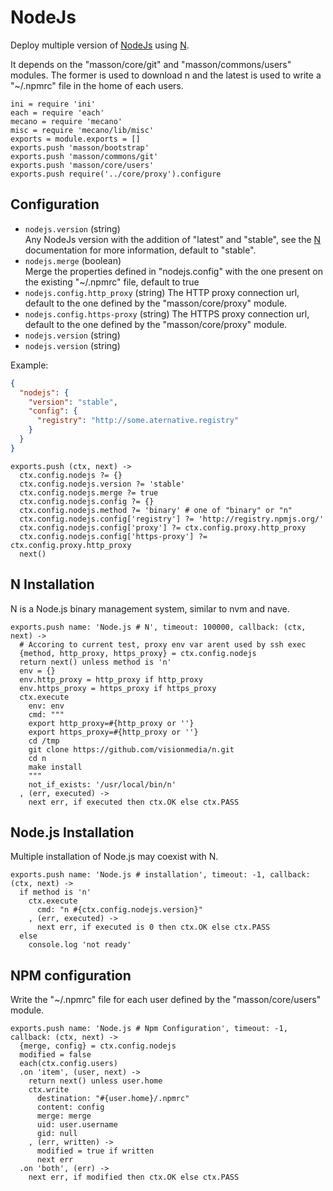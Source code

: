 
# NodeJs

Deploy multiple version of [NodeJs] using [N].

It depends on the "masson/core/git" and "masson/commons/users" modules. The former
is used to download n and the latest is used to write a "~/.npmrc" file in the
home of each users.

    ini = require 'ini'
    each = require 'each'
    mecano = require 'mecano'
    misc = require 'mecano/lib/misc'
    exports = module.exports = []
    exports.push 'masson/bootstrap'
    exports.push 'masson/commons/git'
    exports.push 'masson/core/users'
    exports.push require('../core/proxy').configure

## Configuration

*   `nodejs.version` (string)   
    Any NodeJs version with the addition of "latest" and "stable", see the [N] 
    documentation for more information, default to "stable".
*   `nodejs.merge` (boolean)   
    Merge the properties defined in "nodejs.config" with the one present on
    the existing "~/.npmrc" file, default to true
*   `nodejs.config.http_proxy` (string)
    The HTTP proxy connection url, default to the one defined by the 
    "masson/core/proxy" module.
*   `nodejs.config.https-proxy` (string)
    The HTTPS proxy connection url, default to the one defined by the 
    "masson/core/proxy" module.
*   `nodejs.version` (string)
*   `nodejs.version` (string)

Example:

```json
{
  "nodejs": {
    "version": "stable",
    "config": {
      "registry": "http://some.aternative.registry"
    }
  }
}
```

    exports.push (ctx, next) ->
      ctx.config.nodejs ?= {}
      ctx.config.nodejs.version ?= 'stable'
      ctx.config.nodejs.merge ?= true
      ctx.config.nodejs.config ?= {}
      ctx.config.nodejs.method ?= 'binary' # one of "binary" or "n"
      ctx.config.nodejs.config['registry'] ?= 'http://registry.npmjs.org/'
      ctx.config.nodejs.config['proxy'] ?= ctx.config.proxy.http_proxy
      ctx.config.nodejs.config['https-proxy'] ?= ctx.config.proxy.http_proxy
      next()

## N Installation

N is a Node.js binary management system, similar to nvm and nave.

    exports.push name: 'Node.js # N', timeout: 100000, callback: (ctx, next) ->
      # Accoring to current test, proxy env var arent used by ssh exec
      {method, http_proxy, https_proxy} = ctx.config.nodejs
      return next() unless method is 'n'
      env = {}
      env.http_proxy = http_proxy if http_proxy
      env.https_proxy = https_proxy if https_proxy
      ctx.execute
        env: env
        cmd: """
        export http_proxy=#{http_proxy or ''}
        export https_proxy=#{http_proxy or ''}
        cd /tmp
        git clone https://github.com/visionmedia/n.git
        cd n
        make install
        """
        not_if_exists: '/usr/local/bin/n'
      , (err, executed) ->
        next err, if executed then ctx.OK else ctx.PASS

## Node.js Installation

Multiple installation of Node.js may coexist with N.

    exports.push name: 'Node.js # installation', timeout: -1, callback: (ctx, next) ->
      if method is 'n'
        ctx.execute
          cmd: "n #{ctx.config.nodejs.version}"
        , (err, executed) ->
          next err, if executed is 0 then ctx.OK else ctx.PASS
      else
        console.log 'not ready'


## NPM configuration

Write the "~/.npmrc" file for each user defined by the "masson/core/users" 
module.

    exports.push name: 'Node.js # Npm Configuration', timeout: -1, callback: (ctx, next) ->
      {merge, config} = ctx.config.nodejs
      modified = false
      each(ctx.config.users)
      .on 'item', (user, next) ->
        return next() unless user.home
        ctx.write
          destination: "#{user.home}/.npmrc"
          content: config
          merge: merge
          uid: user.username
          gid: null
        , (err, written) ->
          modified = true if written
          next err
      .on 'both', (err) ->
        next err, if modified then ctx.OK else ctx.PASS

[nodejs]: http://www.nodejs.org
[n]: https://github.com/visionmedia/n

